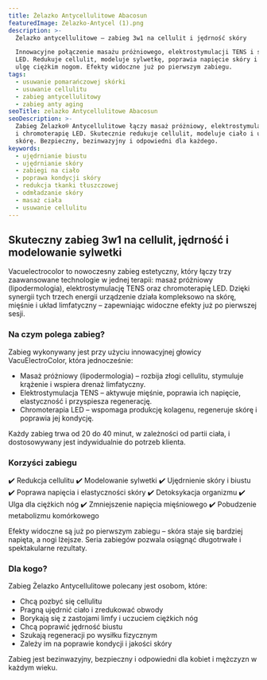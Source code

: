 ```yaml
---
title: Żelazko Antycellulitowe Abacosun
featuredImage: Zelazko-Antycel (1).png
description: >-
  Żelazko antycellulitowe – zabieg 3w1 na cellulit i jędrność skóry

  Innowacyjne połączenie masażu próżniowego, elektrostymulacji TENS i światła
  LED. Redukuje cellulit, modeluje sylwetkę, poprawia napięcie skóry i przynosi
  ulgę ciężkim nogom. Efekty widoczne już po pierwszym zabiegu.
tags:
  - usuwanie pomarańczowej skórki
  - usuwanie cellulitu
  - zabieg antycellulitowy
  - zabieg anty aging
seoTitle: zelazko Antycellulitowe Abacosun
seoDescription: >-
  Zabieg Żelazko® Antycellulitowe łączy masaż próżniowy, elektrostymulację TENS
  i chromoterapię LED. Skutecznie redukuje cellulit, modeluje ciało i ujędrnia
  skórę. Bezpieczny, bezinwazyjny i odpowiedni dla każdego.
keywords:
  - ujędrnianie biustu
  - ujędrnianie skóry
  - zabiegi na ciało
  - poprawa kondycji skóry
  - redukcja tkanki tłuszczowej
  - odmładzanie skóry
  - masaż ciała
  - usuwanie cellulitu
---
```


## Skuteczny zabieg 3w1 na cellulit, jędrność i modelowanie sylwetki

Vacuelectrocolor to nowoczesny zabieg estetyczny, który łączy trzy zaawansowane technologie w jednej terapii: masaż próżniowy (lipodermologia), elektrostymulację TENS oraz chromoterapię LED. Dzięki synergii tych trzech energii urządzenie działa kompleksowo na skórę, mięśnie i układ limfatyczny – zapewniając widoczne efekty już po pierwszej sesji.

### Na czym polega zabieg?

Zabieg wykonywany jest przy użyciu innowacyjnej głowicy VacuElectroColor, która jednocześnie:

* Masaż próżniowy (lipodermologia) – rozbija złogi cellulitu, stymuluje krążenie i wspiera drenaż limfatyczny.
* Elektrostymulacja TENS – aktywuje mięśnie, poprawia ich napięcie, elastyczność i przyspiesza regenerację.
* Chromoterapia LED – wspomaga produkcję kolagenu, regeneruje skórę i poprawia jej kondycję.

Każdy zabieg trwa od 20 do 40 minut, w zależności od partii ciała, i dostosowywany jest indywidualnie do potrzeb klienta.

### Korzyści zabiegu

✔️ Redukcja cellulitu
✔️ Modelowanie sylwetki
✔️ Ujędrnienie skóry i biustu
✔️ Poprawa napięcia i elastyczności skóry
✔️ Detoksykacja organizmu
✔️ Ulga dla ciężkich nóg
✔️ Zmniejszenie napięcia mięśniowego
✔️ Pobudzenie metabolizmu komórkowego

Efekty widoczne są już po pierwszym zabiegu – skóra staje się bardziej napięta, a nogi lżejsze. Seria zabiegów pozwala osiągnąć długotrwałe i spektakularne rezultaty.

### Dla kogo?

Zabieg Żelazko Antycellulitowe polecany jest osobom, które:

* Chcą pozbyć się cellulitu
* Pragną ujędrnić ciało i zredukować obwody
* Borykają się z zastojami limfy i uczuciem ciężkich nóg
* Chcą poprawić jędrność biustu
* Szukają regeneracji po wysiłku fizycznym
* Zależy im na poprawie kondycji i jakości skóry

Zabieg jest bezinwazyjny, bezpieczny i odpowiedni dla kobiet i mężczyzn w każdym wieku.
